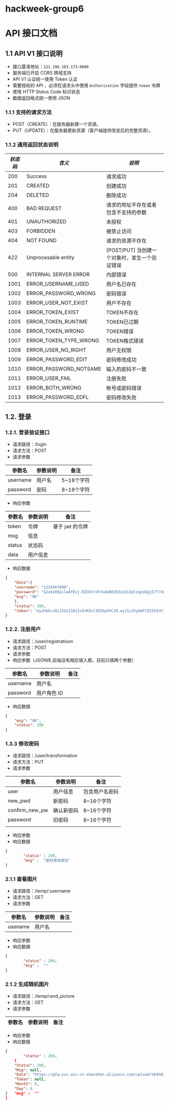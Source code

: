 # hackweek-group6

# API 接口文档

## 1.1 API V1 接口说明

- 接口基准地址：`121.196.103.173:8080`
- 服务端已开启 CORS 跨域支持
- API V1 认证统一使用 Token 认证
- 需要授权的 API ，必须在请求头中使用 `Authorization` 字段提供 `token` 令牌
- 使用 HTTP Status Code 标识状态
- 数据返回格式统一使用 JSON

### 1.1.1 支持的请求方法

- POST（CREATE）：在服务器新建一个资源。
- PUT（UPDATE）：在服务器更新资源（客户端提供改变后的完整资源）。

### 1.1.2 通用返回状态说明

| *状态码* | *含义*                 | *说明*                                              |
| -------- | ---------------------- | --------------------------------------------------- |
| 200      | Success                     | 请求成功                                            |
| 201      | CREATED                | 创建成功                                            |
| 204      | DELETED                | 删除成功                                            |
| 400      | BAD REQUEST            | 请求的地址不存在或者包含不支持的参数                |
| 401      | UNAUTHORIZED           | 未授权                                              |
| 403      | FORBIDDEN              | 被禁止访问                                          |
| 404      | NOT FOUND              | 请求的资源不存在                                    |
| 422      | Unprocesable entity    | [POST/PUT] 当创建一个对象时，发生一个验证错误 |
| 500      | INTERNAL SERVER ERROR  | 内部错误                                            |
| 1001     | ERROR_USERNAME_USED    | 用户名已存在                                        |
| 1002     | ERROR_PASSWORD_WRONG   | 密码错误                                            |
| 1003     | ERROR_USER_NOT_EXIST   | 用户不存在                                          |
| 1004     | ERROR_TOKEN_EXIST      | TOKEN不存在                                         |
| 1005     | ERROR_TOKEN_RUNTIME    | TOKEN已过期                                         |
| 1006     | ERROR_TOKEN_WRONG      | TOKEN错误                                           |
| 1007     | ERROR_TOKEN_TYPE_WRONG | TOKEN格式错误                                       |
| 1008     | ERROR_USER_NO_RIGHT    | 用户无权限                                          |
| 1009     | ERROR_PASSWORD_EDIT    | 密码修改成功             
| 1010     |ERROR_PASSWORD_NOTSAME  |输入的密码不一致
|1011 |ERROR_USER_FAIL  |注册失败
1012|ERROR_BOTH_WRONG|帐号或密码错误|
|1013|ERROR_PASSWORD_EDFL|密码修改失败|

## 1.2. 登录

### 1.2.1. 登录验证接口

- 请求路径：/login
- 请求方法：POST
- 请求参数

| 参数名   | 参数说明 | 备注       |
| -------- | -------- | ---------- |
| username | 用户名   | 5~18个字符 |
| password | 密码     | 8~18个字符 |

- 响应参数

| 参数名 | 参数说明 | 备注            |
| ------ | -------- | --------------- |
| token  | 令牌     | 基于 jwt 的令牌 |
| msg    | 信息     |                 |
| status | 状态码   |                 |
| data   | 用户信息 |                 |

- 响应数据

```json
{
    "Data":{
    "username": "1234567890",
    "password": "$2a$10$GilaAfEvj.RZGh7cVh7oAe8OzDZeiQiGqlzgz4XgjE7Trkb8JYFEG",
    "msg": "OK"
    },
    "status": 200,
    "token": "eyJhbGciOiJIUzI1NiIsInR5cCI6IkpXVCJ9.eyJ1c2VybmFtZSI6InF3ZSIsImV4cCI6MTYwNzc4MTY2NiwiaXNzIjoiaGFja3dlZWsyIn0.5M-FcjnCOCqk6QCbXyQZ4u12ifWppHxGbA1XTSNdgAg"
}
```

### 1.2.2. 注册用户

- 请求路径：/user/registratioon
- 请求方法：POST
- 请求参数
- 响应参数（JSON传,前端没有相应填入框，目前只填两个参数）

| 参数名   | 参数说明    | 备注 |
| -------- | ----------- | ---- |
| username | 用户名      |      |
| password | 用户角色 ID |      |

- 响应数据

```json
{
    "msg": "OK",
    "status": 200
}
```

### 1.3.3 修改密码

- 请求路径：/user/transformation
- 请求方法：PUT
- 请求参数

| 参数名         | 参数说明   | 备注           |
| -------------- | ---------- | -------------- |
| user           | 用户信息   | 包含用户名密码 |
| new_pwd        | 新密码     | 8~16个字符     |
| confirm_new_pw | 确认新密码 | 8~16个字符     |
| password       | 旧密码     | 8~16个字符     |
|                |            |                |

- 响应参数
- 响应数据

```json
{
    	"status" : 200,
		"msg" :  "密码修改成功"
}
```
### 2.1.1 查看图片

- 请求路径：/temp/:username 
- 请求方法：GET    
- 请求参数

| 参数名         | 参数说明   | 备注           |
| -------------- | ---------- | -------------- |
| usename         | 用户名   |  |query绑定


- 响应参数
- 响应数据

```json
{
    	"status" : 200,
		"msg" :  ""
}
```

### 2.1.2 生成随机图片

- 请求路径：/temp/rand_picture 
- 请求方法：GET    
- 请求参数

| 参数名         | 参数说明   | 备注           |
| -------------- | ---------- | -------------- |


- 响应参数
- 响应数据

```json
{
    	"status" : 200,
	{
    "Status": 200,
    "Msg": null,
    "Data": "https://gfq-oss.oss-cn-shenzhen.aliyuncs.com/upload/%E9%82%82%E9%80%85%E6%B8%A9%E5%BA%A6/Image%2011.png",
    "Token": null,
    "Month": 0,
    "Day": 0
}	"msg" :  ""
}
```

